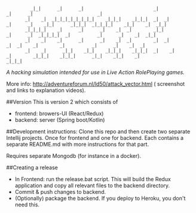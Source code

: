 
             _|_|      _|      _|                          _|            _|      _|                        _|
           _|    _|  _|_|_|_|_|_|_|_|    _|_|_|    _|_|_|  _|  _|        _|      _|    _|_|      _|_|_|  _|_|_|_|    _|_|    _|  _|_|
           _|_|_|_|    _|      _|      _|    _|  _|        _|_|          _|      _|  _|_|_|_|  _|          _|      _|    _|  _|_|
           _|    _|    _|      _|      _|    _|  _|        _|  _|          _|  _|    _|        _|          _|      _|    _|  _|
           _|    _|      _|_|    _|_|    _|_|_|    _|_|_|  _|    _|          _|        _|_|_|    _|_|_|      _|_|    _|_|    _| 
    _|_|_|

*A hacking simulation intended for use in Live Action RolePlaying games.*

More info: http://adventureforum.nl/ld50/attack_vector.html ( screenshot and links to explanation videos).

##Version
This is version 2 which consists of

- frontend: browers-UI (React/Redux)
- backend: server (Spring boot/Kotlin)

##Development instructions:
Clone this repo and then create two separate Intellij projects. Once for frontend and one for backend. Each contains a separate README.md with more instructions for that part.

Requires separate Mongodb (for instance in a docker).

##Creating a release
- In Frontend: run the release.bat script. This will build the Redux application and copy all relevant files to the backend directory.
- Commit & push changes to backend.
- (Optionally) package the backend. If you deploy to Heroku, you don't need this.

